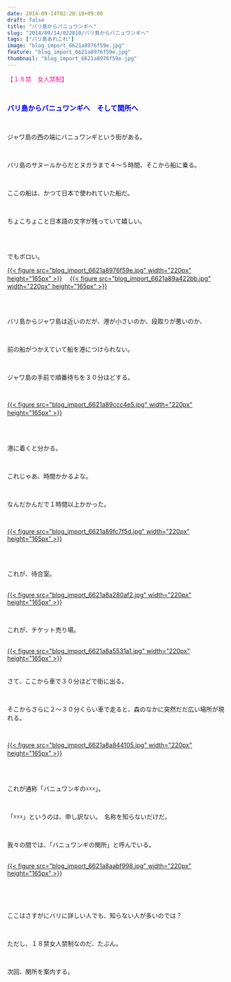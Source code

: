 ```yaml
---
date: 2014-09-14T02:28:10+09:00
draft: false
title: "バリ島からバニュワンギへ"
slug: "2014/09/14/022810/バリ島からバニュワンギへ"
tags: ["バリ島あれこれ"]
image: "blog_import_6621a8976f59e.jpg"
feature: "blog_import_6621a8976f59e.jpg"
thumbnail: "blog_import_6621a8976f59e.jpg"
---
```

<p><font color="#ff1493">【１８禁　女人禁制】</font></p><br/><p><font color="#0000ff" size="3"><strong>バリ島からバニュワンギへ　そして関所へ</strong></font></p><br/><p>ジャワ島の西の端にバニュワンギという街がある。</p><br/><p>バリ島のサヌールからだとヌガラまで４～５時間、そこから船に乗る。</p><br/><p>ここの船は、かつて日本で使われていた船だ。</p><br/><p>ちょこちょこと日本語の文字が残っていて嬉しい。</p><br/><br/><p>でもボロい。</p><p><a href="blog_import_6621a898a3b85.jpg">{{< figure src="blog_import_6621a8976f59e.jpg" width="220px" height="165px" >}}</a> 　<a href="blog_import_6621a89b8e4a2.jpg">{{< figure src="blog_import_6621a89a422bb.jpg" width="220px" height="165px" >}}</a> </p><br/><br/><p>バリ島からジャワ島は近いのだが、港が小さいのか、段取りが悪いのか、</p><br/><p>前の船がつかえていて船を港につけられない。</p><br/><p>ジャワ島の手前で順番待ちを３０分ほどする。</p><br/><p><a href="blog_import_6621a89e50e19.jpg">{{< figure src="blog_import_6621a89ccc4e5.jpg" width="220px" height="165px" >}}</a> 　</p><br/><br/><p>港に着くと分かる。</p><br/><p>これじゃあ、時間かかるよな。</p><br/><p>なんだかんだで１時間以上かかった。</p><br/><p><a href="blog_import_6621a8a10bb14.jpg">{{< figure src="blog_import_6621a89fc7f5d.jpg" width="220px" height="165px" >}}</a> </p><br/><br/><p>これが、待合室。</p><p><br/><a href="blog_import_6621a8a3d395c.jpg">{{< figure src="blog_import_6621a8a280af2.jpg" width="220px" height="165px" >}}</a> <br/></p><br/><p>これが、チケット売り場。</p><p><br/><a href="blog_import_6621a8a69e423.jpg">{{< figure src="blog_import_6621a8a5531a1.jpg" width="220px" height="165px" >}}</a> <br/><br/><br/>さて、ここから車で３０分ほどで街に出る。</p><br/><p>そこからさらに２～３０分くらい車で走ると、森のなかに突然だだ広い場所が現れる。</p><br/><p><a href="blog_import_6621a8a97c2b3.jpg">{{< figure src="blog_import_6621a8a844105.jpg" width="220px" height="165px" >}}</a> 　<br/><br/></p><br/><p>これが通称「バニュワンギの☓☓☓」。</p><br/><p>「☓☓☓」というのは、申し訳ない。　名称を知らないだけだ。</p><br/><p>我々の間では、「バニュワンギの関所」と呼んでいる。</p><p><br/><a href="blog_import_6621a8abf2d43.jpg">{{< figure src="blog_import_6621a8aabf998.jpg" width="220px" height="165px" >}}</a> </p><br/><br/><br/><p>ここはさすがにバリに詳しい人でも、知らない人が多いのでは？</p><br/><p>ただし、１８禁女人禁制なのだ、たぶん。</p><br/><p>次回、関所を案内する。</p><br/><br/><br/><br/><br/><br/>

